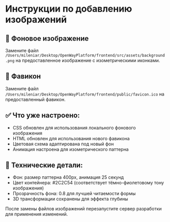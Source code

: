 # Инструкции по добавлению изображений

## 📸 Фоновое изображение
Замените файл `/Users/mileniar/Desktop/OpenWayPlatform/frontend/src/assets/background.png` на предоставленное изображение с изометрическими иконками.

## 🎯 Фавикон  
Замените файл `/Users/mileniar/Desktop/OpenWayPlatform/frontend/public/favicon.ico` на предоставленный фавикон.

## ✅ Что уже настроено:
- CSS обновлен для использования локального фонового изображения
- HTML обновлен для использования нового фавикона
- Цветовая схема адаптирована под новый фон
- Анимация настроена для изометрического паттерна

## 🔧 Технические детали:
- Фон: размер паттерна 400px, анимация 25 секунд
- Цвет контейнера: #2C2C54 (соответствует тёмно-фиолетовому тону изображения)
- Прозрачность фона: 0.8 для лучшей читаемости формы
- 3D трансформации сохранены для эффекта глубины

После замены файлов изображений перезапустите сервер разработки для применения изменений.